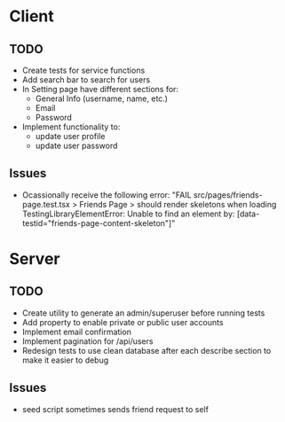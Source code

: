 # Client

## TODO

- Create tests for service functions
- Add search bar to search for users
- In Setting page have different sections for:
  - General Info (username, name, etc.)
  - Email
  - Password
- Implement functionality to:
  - update user profile
  - update user password

## Issues

- Ocassionally receive the following error:
  "FAIL src/pages/friends-page.test.tsx > Friends Page > should render skeletons when loading
  TestingLibraryElementError: Unable to find an element by: [data-testid="friends-page-content-skeleton"]"

# Server

## TODO

- Create utility to generate an admin/superuser before running tests
- Add property to enable private or public user accounts
- Implement email confirmation
- Implement pagination for /api/users
- Redesign tests to use clean database after each describe section to make it easier to debug

## Issues

- seed script sometimes sends friend request to self
